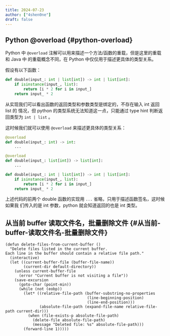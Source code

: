 ```yaml
---
title: 2024-07-23
author: ["4shen0ne"]
draft: false
---
```


## Python @overload {#python-overload}

Python 中 `@overload` 注解可以用来描述一个方法/函数的重载，但是这里的重载和 Java 中
的重载概念不同，在 Python 中仅仅用于描述更具体的类型关系。

假设有以下函数：

```python
def double(input_: int | list[int]) -> int | list[int]:
    if isinstance(input_, list):
        return [i * 2 for i in input_]
    return input_ * 2
```

从实现我们可以看出函数的返回类型和参数类型是绑定的，不存在输入 int 返回 list 的
情况，但 python 的类型系统无法知道这一点，只能通过 type hint 判断返回类型为
`int | list` 。

这时候我们就可以使用 `@overload` 来描述更具体的类型关系：

```python
@overload
def double(input_: int) -> int:
    ...

@overload
def double(input_: list[int]) -> list[int]:
    ...

def double(input_: int | list[int]) -> int | list[int]:
    if isinstance(input_, list):
        return [i * 2 for i in input_]
    return input_ * 2
```

上述代码的前两个 double 函数的实现用 `...` 省略，只用于描述函数签名，这时候如果我
们传入的是 int 参数，python 就会知道返回的也是 int 类型。


## 从当前 buffer 读取文件名，批量删除文件 {#从当前-buffer-读取文件名-批量删除文件}

```elisp
(defun delete-files-from-current-buffer ()
  "Delete files listed in the current buffer.
Each line in the buffer should contain a relative file path."
  (interactive)
  (let ((current-buffer-file (buffer-file-name))
        (current-dir default-directory))
    (unless current-buffer-file
      (error "Current buffer is not visiting a file"))
    (save-excursion
      (goto-char (point-min))
      (while (not (eobp))
        (let* ((relative-file-path (buffer-substring-no-properties
                                    (line-beginning-position)
                                    (line-end-position)))
               (absolute-file-path (expand-file-name relative-file-path current-dir)))
          (when (file-exists-p absolute-file-path)
            (delete-file absolute-file-path)
            (message "Deleted file: %s" absolute-file-path)))
        (forward-line 1)))))
```
